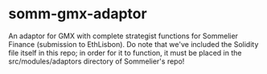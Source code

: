 # somm-gmx-adaptor
An adaptor for GMX with complete strategist functions for Sommelier Finance (submission to EthLisbon). Do note that we've included the Solidity file itself in this repo; in order for it to function, it must be placed in the src/modules/adaptors directory of Sommelier's repo!
